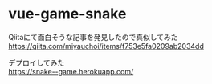 # vue-game-snake

Qiitaにて面白そうな記事を発見したので真似してみた<br>
https://qiita.com/miyauchoi/items/f753e5fa0209ab2034dd

デプロイしてみた<br>
https://snake--game.herokuapp.com/
